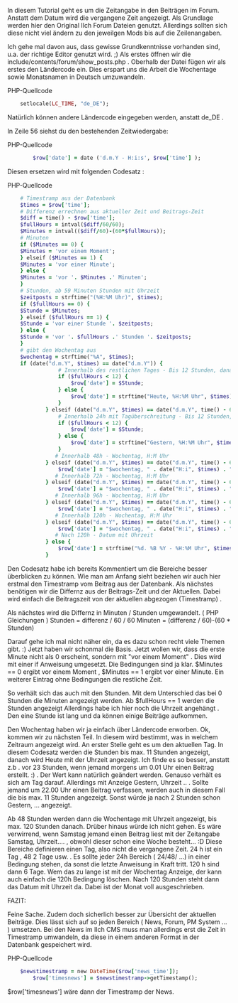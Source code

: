 In diesem Tutorial geht es um die Zeitangabe in den Beiträgen im Forum. Anstatt dem Datum wird die vergangene Zeit angezeigt.
Als Grundlage werden hier den Original Ilch Forum Dateien genutzt. Allerdings sollten sich diese nicht viel ändern zu den jeweilgen Mods bis auf die Zeilenangaben.

Ich gehe mal davon aus, dass gewisse Grundkenntnisse vorhanden sind, u.a. der richtige Editor genutzt wird. ;)
Als erstes öffnen wir die include/contents/forum/show_posts.php .
Oberhalb der Datei fügen wir als erstes den Ländercode ein. Dies erspart uns die Arbeit die Wochentage sowie Monatsnamen in Deutsch umzuwandeln.

PHP-Quellcode
```ruby
    setlocale(LC_TIME, "de_DE");
```


Natürlich können andere Ländercode eingegeben werden, anstatt de_DE .

In Zeile 56 siehst du den bestehenden Zeitwiedergabe:

PHP-Quellcode
```ruby
    	$row['date'] = date ('d.m.Y - H:i:s', $row['time'] );
```


Diesen ersetzen wird mit folgenden Codesatz :

PHP-Quellcode
```ruby
    # Timestramp aus der Datenbank
    $times = $row['time'];
    # Differenz errechnen aus aktueller Zeit und Beitrags-Zeit
    $diff = time() - $row['time']; 
    $fullHours = intval($diff/60/60); 
    $Minutes = intval(($diff/60)-(60*$fullHours));
    # Minuten 
    if ($Minutes == 0) {
    $Minutes = 'vor einem Moment';
    } elseif ($Minutes == 1) {
    $Minutes = 'vor einer Minute';
    } else {
    $Minutes = 'vor '. $Minutes .' Minuten';
    }
    # Stunden, ab 59 Minuten Stunden mit Uhrzeit  
    $zeitposts = strftime("(%H:%M Uhr)", $times);
    if ($fullHours == 0) {
    $Stunde = $Minutes;
    } elseif ($fullHours == 1) {
    $Stunde = 'vor einer Stunde '. $zeitposts;
    } else {
    $Stunde = 'vor '. $fullHours .' Stunden '. $zeitposts;
    } 
    # gibt den Wochentag aus
    $wochentag = strftime("%A", $times); 
    if (date("d.m.Y", $times) == date("d.m.Y")) {
    			# Innerhalb des restlichen Tages - Bis 12 Stunden, danach Heute, H:M Uhr
    			if ($fullHours < 12) {
    				$row['date'] = $Stunde;
    			} else {
    				$row['date'] = strftime("Heute, %H:%M Uhr", $times);
    			}
    		} elseif (date("d.m.Y", $times) == date("d.m.Y", time() - 60 * 60 * 24)) {
    			# Innerhalb 24h mit Tagüberschreitung - Bis 12 Stunden, danach Gestern, H:M Uhr
    			if ($fullHours < 12) {
    				$row['date'] = $Stunde;
    			} else {
    				$row['date'] = strftime("Gestern, %H:%M Uhr", $times);
    			}
    		   # Innerhalb 48h - Wochentag, H:M Uhr
    		} elseif (date("d.m.Y", $times) == date("d.m.Y", time() - 60 * 60 * 48)) {
    			$row['date'] = "$wochentag, " . date("H:i", $times) . " Uhr";
    		   # Innerhalb 72h - Wochentag, H:M Uhr
    		} elseif (date("d.m.Y", $times) == date("d.m.Y", time() - 60 * 60 * 72)) {
    			$row['date'] = "$wochentag, " . date("H:i", $times) . " Uhr";
    		   # Innerhalb 96h - Wochentag, H:M Uhr
    		} elseif (date("d.m.Y", $times) == date("d.m.Y", time() - 60 * 60 * 96)) {
    			$row['date'] = "$wochentag, " . date("H:i", $times) . " Uhr";
    		   # Innerhalb 120h - Wochentag, H:M Uhr
    		} elseif (date("d.m.Y", $times) == date("d.m.Y", time() - 60 * 60 * 120)) {
    			$row['date'] = "$wochentag, " . date("H:i", $times) . " Uhr";
    		   # Nach 120h - Datum mit Uhrzeit
    		} else {
    			$row['date'] = strftime("%d. %B %Y - %H:%M Uhr", $times);
    		}
```


Den Codesatz habe ich bereits Kommentiert um die Bereiche besser überblicken zu können.
Wie man am Anfang sieht beziehen wir auch hier erstmal den Timestramp vom Beitrag aus der Datenbank. Als nächstes benötigen wir die Differnz aus der Beitrags-Zeit und der Aktuellen.
Dabei wird einfach die Beitragszeit von der aktuellen abgezogen (Timestramp) .

Als nächstes wird die Differnz in Minuten / Stunden umgewandelt. ( PHP Gleichungen )
Stunden = differenz / 60 / 60
Minuten = (differenz / 60)-(60 * Stunden)

Darauf gehe ich mal nicht näher ein, da es dazu schon recht viele Themen gibt. :) Jetzt haben wir schonmal die Basis.
Jetzt wollen wir, dass die erste Minute nicht als 0 erscheint, sondern mit "vor einem Moment" . Dies wird mit einer if Anweisung umgesetzt. Die Bedingungen sind ja klar.
$Minutes == 0 ergibt vor einem Moment , $Minutes == 1 ergibt vor einer Minute. Ein weiterer Eintrag ohne Bedingungen die restliche Zeit.

So verhält sich das auch mit den Stunden.
Mit dem Unterschied das bei 0 Stunden die Minuten angezeigt werden. Ab $fullHours == 1 werden die Stunden angezeigt
Allerdings habe ich hier noch die Uhrzeit angehängt . Den eine Stunde ist lang und da können einige Beiträge aufkommen.

Den Wochentag haben wir ja einfach über Ländercode erworben.
Ok, kommen wir zu nächsten Teil. In diesem wird bestimmt, was in welchem Zeitraum angezeigt wird. An erster Stelle geht es um den aktuellen Tag. In diesem Codesatz werden die Stunden bis max. 11 Stunden angezeigt, danach wird Heute mit der Uhrzeit angezeigt. Ich finde es so besser, anstatt z.b . vor 23 Stunden, wenn jemand morgens um 0.01 Uhr einen Beitrag erstellt. :) . Der Wert kann natürlich geändert werden.
Genauso verhält es sich am Tag darauf. Allerdings mit Anzeige Gestern, Uhrzeit .. .
Sollte jemand um 22.00 Uhr einen Beitrag verfassen, werden auch in diesem Fall die bis max. 11 Stunden angezeigt. Sonst würde ja nach 2 Stunden schon Gestern, ... angezeigt.

Ab 48 Stunden werden dann die Wochentage mit Uhrzeit angezeigt, bis max. 120 Stunden danach. Drüber hinaus würde ich nicht gehen. Es wäre verwirrend, wenn Samstag jemand einen Beitrag liest mit der Zeitangabe Samstag, Uhrzeit.... , obwohl dieser schon eine Woche besteht... :D
Diese Bereiche definieren einen Tag, also nicht die vergangene Zeit. 24 h ist ein Tag , 48 2 Tage usw. .
Es sollte jeder 24h Bereich ( 24/48/ ...)
in einer Bedingung stehen, da sonst die letzte Anweisung in Kraft tritt.
120 h sind dann 6 Tage. Wem das zu lange ist mit der Wochentag Anzeige, der kann auch einfach die 120h Bedingung löschen.
Nach 120 Stunden steht dann das Datum mit Uhrzeit da. Dabei ist der Monat voll ausgeschrieben.

FAZIT:

Feine Sache. Zudem doch sicherlich besser zur Übersicht der aktuellen Beiträge.
Dies lässt sich auf so jeden Bereich ( News, Forum, PM System ... ) umsetzen.
Bei den News im Ilch CMS muss man allerdings erst die Zeit in Timestramp umwandeln, da diese in einem anderen Format in der Datenbank gespeichert wird.

PHP-Quellcode
```ruby
    $newstimestramp = new DateTime($row['news_time']);
    	$row['timesnews'] = $newstimestramp->getTimestamp();
```


$row['timesnews'] wäre dann der Timestramp der News.
